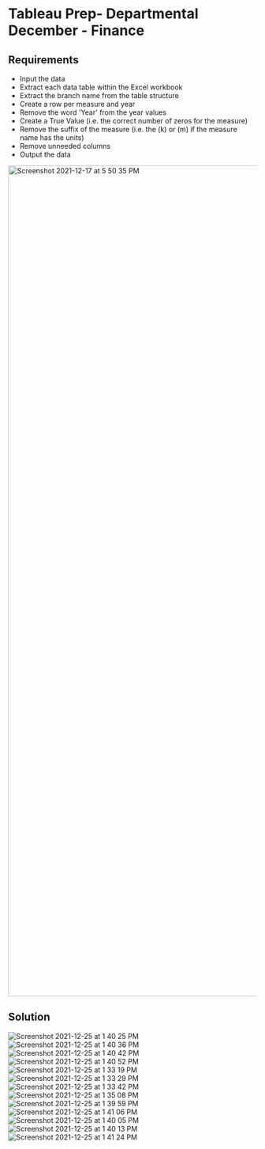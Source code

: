 # Tableau Prep- Departmental December - Finance

## Requirements

 -  Input the data
 -   Extract each data table within the Excel workbook
 -   Extract the branch name from the table structure  
 -   Create a row per measure and year
 -   Remove the word 'Year' from the year values
 -   Create a True Value (i.e. the correct number of zeros for the measure)
 -   Remove the suffix of the measure (i.e. the (k) or (m) if the measure name has the units)
 -   Remove unneeded columns
 -   Output the data
 
<img width="1680" alt="Screenshot 2021-12-17 at 5 50 35 PM" src="https://user-images.githubusercontent.com/95032838/146620485-5ae77f6e-ec89-4018-98b2-f08aff92e207.png">

## Solution

![Screenshot 2021-12-25 at 1 40 25 PM](https://user-images.githubusercontent.com/95032838/147392499-ac0f3842-d1a5-4b6f-a390-d37e0bf06ff3.png)
![Screenshot 2021-12-25 at 1 40 36 PM](https://user-images.githubusercontent.com/95032838/147392500-c1ef41e7-2194-4c30-abd9-8952d29f8129.png)
![Screenshot 2021-12-25 at 1 40 42 PM](https://user-images.githubusercontent.com/95032838/147392502-fd22c94f-7389-491d-a7a6-af4f9a1572d5.png)
![Screenshot 2021-12-25 at 1 40 52 PM](https://user-images.githubusercontent.com/95032838/147392503-0b69d18d-0cc5-4116-9372-aba6c6d05530.png)
![Screenshot 2021-12-25 at 1 33 19 PM](https://user-images.githubusercontent.com/95032838/147392506-ffb1aede-b381-49ed-92e4-e613ef39a68e.png)
![Screenshot 2021-12-25 at 1 33 29 PM](https://user-images.githubusercontent.com/95032838/147392507-8439e1cd-a525-44e0-9793-3f5bc7806a8c.png)
![Screenshot 2021-12-25 at 1 33 42 PM](https://user-images.githubusercontent.com/95032838/147392508-e4be9e54-3e02-4592-9767-a0faa2f1906d.png)
![Screenshot 2021-12-25 at 1 35 08 PM](https://user-images.githubusercontent.com/95032838/147392510-be666ac2-6d19-4abd-97e5-f7a9f0c1d9e6.png)
![Screenshot 2021-12-25 at 1 39 59 PM](https://user-images.githubusercontent.com/95032838/147392511-fd5bf720-2b50-4d92-b172-dacb19e7e4f7.png)
![Screenshot 2021-12-25 at 1 41 06 PM](https://user-images.githubusercontent.com/95032838/147392512-ce411f9e-d4a1-4c14-9a9c-ff619a617c4e.png)
![Screenshot 2021-12-25 at 1 40 05 PM](https://user-images.githubusercontent.com/95032838/147392513-25afa7fe-57d0-4f68-abdf-7f43663a76f0.png)
![Screenshot 2021-12-25 at 1 40 13 PM](https://user-images.githubusercontent.com/95032838/147392515-0824aa60-0ca6-4c55-913f-e48dada64799.png)
![Screenshot 2021-12-25 at 1 41 24 PM](https://user-images.githubusercontent.com/95032838/147392516-fab03c23-d6da-4625-917b-c3b3aa333bca.png)
